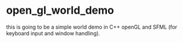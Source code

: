 # open_gl_world_demo
this is going to be a simple world demo in C++ openGL and SFML (for keyboard input and window handling).
